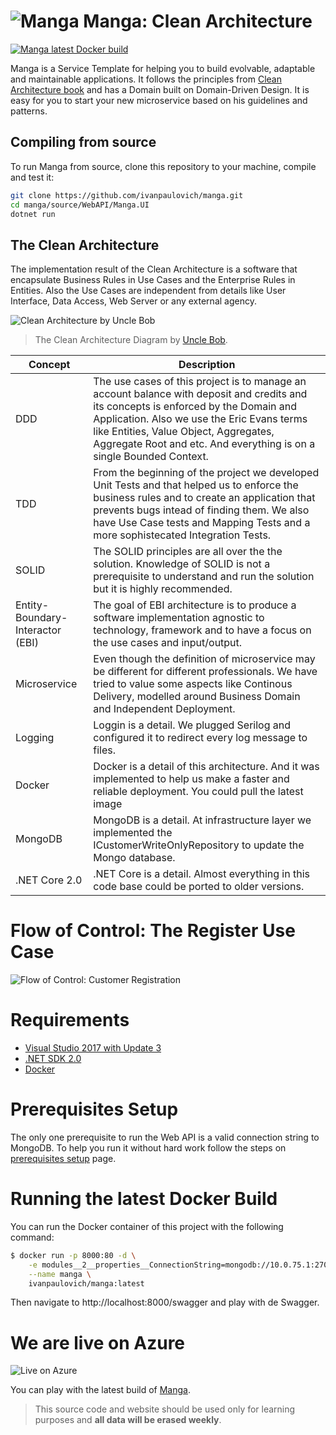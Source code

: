 ![Manga](https://raw.githubusercontent.com/ivanpaulovich/manga/master/docs/manga-icon.png) Manga: Clean Architecture
=========
[![Manga latest Docker build](https://dockerbuildbadges.quelltext.eu/status.svg?organization=ivanpaulovich&repository=manga)](https://hub.docker.com/r/ivanpaulovich/manga/)

Manga is a Service Template for helping you to build evolvable, adaptable and maintainable applications. It follows the principles from [Clean Architecture book](https://www.amazon.com/Clean-Architecture-Craftsmans-Software-Structure/dp/0134494164) and has a Domain built on Domain-Driven Design. It is easy for you to start your new microservice based on his guidelines and patterns.

## Compiling from source

To run Manga from source, clone this repository to your machine, compile and test it:

```sh
git clone https://github.com/ivanpaulovich/manga.git
cd manga/source/WebAPI/Manga.UI
dotnet run
```

## The Clean Architecture

The implementation result of the Clean Architecture is a software that encapsulate Business Rules in Use Cases and the Enterprise Rules in Entities. Also the Use Cases are independent from details like User Interface, Data Access, Web Server or any external agency. 

![Clean Architecture by Uncle Bob](https://raw.githubusercontent.com/ivanpaulovich/manga/master/docs/CleanArchitecture-Uncle-Bob.jpg)
> The Clean Architecture Diagram by [Uncle Bob](https://8thlight.com/blog/uncle-bob/2012/08/13/the-clean-architecture.html).

| Concept | Description |
| --- | --- |
| DDD | The use cases of this project is to manage an account balance with deposit and credits and its concepts is enforced by the Domain and Application. Also we use the Eric Evans terms like Entities, Value Object, Aggregates, Aggregate Root and etc. And everything is on a single Bounded Context. |
| TDD | From the beginning of the project we developed Unit Tests and that helped us to enforce the business rules and to create an application that prevents bugs intead of finding them. We also have Use Case tests and Mapping Tests and a more sophistecated Integration Tests.  |
| SOLID | The SOLID principles are all over the the solution. Knowledge of SOLID is not a prerequisite to understand and run the solution but it is highly recommended. |
| Entity-Boundary-Interactor (EBI) | The goal of EBI architecture is to produce a software implementation agnostic to technology, framework and to have a focus on the use cases and input/output. |
| Microservice | Even though the definition of microservice may be different for different professionals. We have tried to value some aspects like Continous Delivery, modelled around Business Domain and Independent Deployment. |
| Logging | Loggin is a detail. We plugged Serilog and configured it to redirect every log message to files. |
| Docker | Docker is a detail of this architecture. And it was implemented to help us make a faster and reliable deployment. You could pull the latest image |
| MongoDB | MongoDB is a detail. At infrastructure layer we implemented the ICustomerWriteOnlyRepository to update the Mongo database. |
| .NET Core 2.0 | .NET Core is a detail. Almost everything in this code base could be ported to older versions. |

# Flow of Control: The Register Use Case

![Flow of Control: Customer Registration](https://raw.githubusercontent.com/ivanpaulovich/manga/master/docs/Flow-Of-Control.png)

# Requirements
* [Visual Studio 2017 with Update 3](https://www.visualstudio.com/en-us/news/releasenotes/vs2017-relnotes)
* [.NET SDK 2.0](https://www.microsoft.com/net/download/core)
* [Docker](https://docs.docker.com/docker-for-windows/install/)

# Prerequisites Setup

The only one prerequisite to run the Web API is a valid connection string to MongoDB. To help you run it without hard work follow the steps on [prerequisites setup](https://github.com/ivanpaulovich/manga/wiki/Prerequisites-setup) page.

# Running the latest Docker Build

You can run the Docker container of this project with the following command:

```sh
$ docker run -p 8000:80 -d \
	-e modules__2__properties__ConnectionString=mongodb://10.0.75.1:27017 \
	--name manga \
	ivanpaulovich/manga:latest
```
Then navigate to http://localhost:8000/swagger and play with de Swagger.

# We are live on Azure

![Live on Azure](https://raw.githubusercontent.com/ivanpaulovich/manga/master/docs/Swagger.png)

You can play with the latest build of [Manga](http://grape.westus2.cloudapp.azure.com:8800/swagger "Manga").
> This source code and website should be used only for learning purposes and **all data will be erased weekly**.

